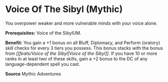 ﻿---
cssclass: [feats]

---
# Voice Of The Sibyl (Mythic)

You overpower weaker and more vulnerable minds with your voice alone.

**Prerequisites:** Voice of the SibylUM.

**Benefit:** You gain a +1 bonus on all Bluff, Diplomacy, and Perform (oratory) skill checks for every 3 tiers you possess. This bonus stacks with the bonus from _[[feats/Voice of the Sibyl|Voice of the Sibyl]]_. If you have 10 or more ranks in at least two of these skills, gain a +2 bonus to the DC of any language-dependent spell you cast.

**Source** Mythic Adventures